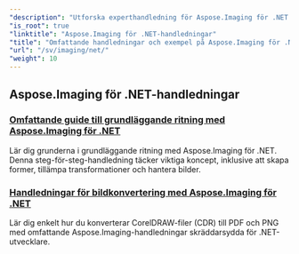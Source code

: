```yaml
---
"description": "Utforska experthandledning för Aspose.Imaging för .NET. Lär dig hur du manipulerar, konverterar och bearbetar bilder med detaljerade guider, kodexempel och praktiska insikter. Perfekt för utvecklare som strävar efter att effektivisera bildhanteringsuppgifter i .NET-applikationer."
"is_root": true
"linktitle": "Aspose.Imaging för .NET-handledningar"
"title": "Omfattande handledningar och exempel på Aspose.Imaging för .NET"
"url": "/sv/imaging/net/"
"weight": 10
---
```


## Aspose.Imaging för .NET-handledningar
### [Omfattande guide till grundläggande ritning med Aspose.Imaging för .NET](./guide-to-basic-drawing/)
Lär dig grunderna i grundläggande ritning med Aspose.Imaging för .NET. Denna steg-för-steg-handledning täcker viktiga koncept, inklusive att skapa former, tillämpa transformationer och hantera bilder.
### [Handledningar för bildkonvertering med Aspose.Imaging för .NET](./image-conversion/)
Lär dig enkelt hur du konverterar CorelDRAW-filer (CDR) till PDF och PNG med omfattande Aspose.Imaging-handledningar skräddarsydda för .NET-utvecklare.
